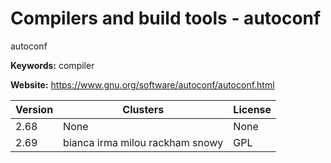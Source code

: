 # Compilers and build tools - autoconf

autoconf

**Keywords:** compiler

**Website:** <https://www.gnu.org/software/autoconf/autoconf.html>

| Version | Clusters | License |
| ------- | -------- | ------- |
| 2.68 | None | None |
| 2.69 | bianca irma milou rackham snowy | GPL |
